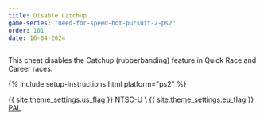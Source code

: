```yaml
---
title: Disable Catchup
game-series: "need-for-speed-hot-pursuit-2-ps2"
order: 101
date: 16-04-2024
---
```


This cheat disables the Catchup (rubberbanding) feature in Quick Race and Career races.

{% include setup-instructions.html platform="ps2" %}

<a href="https://github.com/CookiePLMonster/Console-Cheat-Codes/blob/master/PS2/Need%20for%20Speed%20Hot%20Pursuit%202/Disable%20Catchup/SLUS-20362_1D2818AF_no-catchup.pnach" class="button" role="button" target="_blank">{{ site.theme_settings.us_flag }} NTSC-U</a> \\
<a href="https://github.com/CookiePLMonster/Console-Cheat-Codes/blob/master/PS2/Need%20for%20Speed%20Hot%20Pursuit%202/Disable%20Catchup/SLES-50731_1D2818AF_no-catchup.pnach" class="button" role="button" target="_blank">{{ site.theme_settings.eu_flag }} PAL</a>
